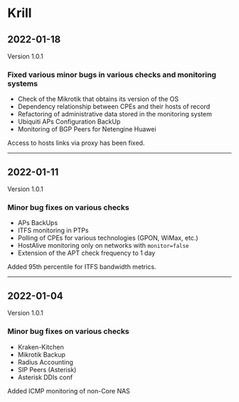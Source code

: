 # Krill

## 2022-01-18
Version 1.0.1

### Fixed various minor bugs in various checks and monitoring systems

<ul><li>Check of the Mikrotik that obtains its version of the OS</li><li>Dependency relationship between CPEs and their hosts of record</li><li>Refactoring of administrative data stored in the monitoring system</li><li>Ubiquiti APs Configuration BackUp</li><li>Monitoring of BGP Peers for Netengine Huawei</li></ul>

Access to hosts links via proxy has been fixed.

---

## 2022-01-11
Version 1.0.1

### Minor bug fixes on various checks

<ul><li>APs BackUps</li><li>ITFS monitoring in PTPs</li><li>Polling of CPEs for various technologies (GPON, WiMax, etc.)</li><li>HostAlive monitoring only on networks with <code>monitor=false</code></li><li>Extension of the APT check frequency to 1 day</li></ul>

Added 95th percentile for ITFS bandwidth metrics.

---

## 2022-01-04
Version 1.0.1

### Minor bug fixes on various checks

<ul><li>Kraken-Kitchen</li><li>Mikrotik Backup</li><li>Radius Accounting</li><li>SIP Peers (Asterisk)</li><li>Asterisk DDIs conf</li></ul>

Added ICMP monitoring of non-Core NAS

